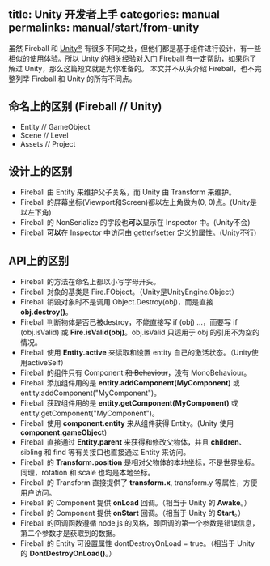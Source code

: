 title: Unity 开发者上手
categories: manual
permalinks: manual/start/from-unity
---

虽然 Fireball 和 [Unity®](http://unity3d.com/) 有很多不同之处，但他们都是基于组件进行设计，有一些相似的使用体验。所以 Unity 的相关经验对入门 Fireball 有一定帮助，如果你了解过 Unity，那么这篇短文就是为你准备的。
本文并不从头介绍 Fireball，也不完整列举 Fireball 和 Unity 的所有不同点。

## 命名上的区别 (Fireball // Unity)

- Entity // GameObject
- Scene // Level
- Assets // Project

## 设计上的区别

- Fireball 由 Entity 来维护父子关系，而 Unity 由 Transform 来维护。
- Fireball 的屏幕坐标(Viewport和Screen)都以左上角做为(0, 0)点。(Unity是以左下角)
- Fireball 的 NonSerialize 的字段也**可以**显示在 Inspector 中。(Unity不会)
- Fireball **可以**在 Inspector 中访问由 getter/setter 定义的属性。(Unity不行)

## API上的区别

- Fireball 的方法在命名上都以小写字母开头。
- Fireball 对象的基类是 Fire.FObject。（Unity是UnityEngine.Object）
- Fireball 销毁对象时不是调用 Object.Destroy(obj)，而是直接 **obj.destroy()**。
- Fireball 判断物体是否已被destroy，不能直接写 if (obj) ...，而要写 if (obj.isValid) 或 **Fire.isValid(obj)**。obj.isValid 只适用于 obj 的引用不为空的情况。
- Fireball 使用 **Entity.active** 来读取和设置 entity 自己的激活状态。（Unity使用activeSelf）
- Fireball 的组件只有 Component <del>和 Behaviour</del>，没有 MonoBehaviour。
- Fireball 添加组件用的是 **entity.addComponent(MyComponent)** 或 entity.addComponent("MyComponent")。
- Fireball 获取组件用的是 **entity.getComponent(MyComponent)** 或 entity.getComponent("MyComponent")。
- Fireball 使用 **component.entity** 来从组件获得 Entity。(Unity 使用 **component.gameObject**)
- Fireball 直接通过 **Entity.parent** 来获得和修改父物体，并且 **children**、sibling 和 find 等有关接口也直接通过 Entity 来访问。
- Fireball 的 **Transform.position** 是相对父物体的本地坐标，不是世界坐标。同理，rotation 和 scale 也均是本地坐标。
- Fireball 的 Transform 直接提供了 **transform.x**, transform.y 等属性，方便用户访问。
- Fireball 的 Component 提供 **onLoad** 回调。（相当于 Unity 的 **Awake**。）
- Fireball 的 Component 提供 **onStart** 回调。（相当于 Unity 的 **Start**。）
- Fireball 的回调函数遵循 node.js 的风格，即回调的第一个参数是错误信息，第二个参数才是获取到的数据。
- Fireball 的 Entity 可设置属性 dontDestroyOnLoad = true。（相当于 Unity 的 **DontDestroyOnLoad()**。）

